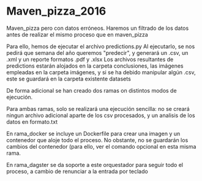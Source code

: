 # Maven_pizza_2016

Maven_pizza pero con datos erróneos.
Haremos un filtrado de los datos antes de realizar el mismo proceso que en maven_pizza

Para ello, hemos de ejecutar el archivo predictions.py
Al ejecutarlo, se nos pedirá que semana del año queremos "predecir", y generará un .csv, un .xml y un reporte formatos .pdf y .xlsx
Los archivos resultantes de predictions estarán alojados en la carpeta conclusiones,
las imágenes empleadas en la carpeta imágenes, y si se ha debido manipular algún .csv,
este se guardará en la carpeta existente datasets

De forma adicional se han creado dos ramas on distintos modos de ejecución.

Para ambas ramas, solo se realizará una ejecución sencilla: no se creará ningun archivo adicional aparte de los csv procesados,
y un analisis de los datos en formato.txt

En rama_docker se incluye un Dockerfile para crear una imagen y un contenedor que aloje todo el proceso. No obstante, no se guardarán los cambios del contenedor (para ello, ver el comando opcional en esta misma rama.

En rama_dagster se da soporte a este orquestador para seguir todo el proceso, a cambio de renunciar a la entrada por teclado

